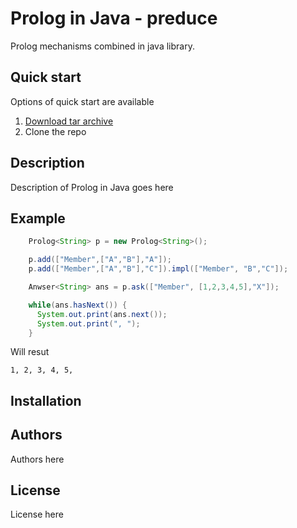 # Prolog in Java - preduce

Prolog mechanisms combined in java library.

## Quick start

Options of quick start are available
  1. [Download tar archive](http://archive.org)
  1. Clone the repo

## Description

Description of Prolog in Java goes here

## Example

```java
    Prolog<String> p = new Prolog<String>();

    p.add(["Member",["A","B"],"A"]);
    p.add(["Member",["A","B"],"C"]).impl(["Member", "B","C"]);

    Anwser<String> ans = p.ask(["Member", [1,2,3,4,5],"X"]);

    while(ans.hasNext()) {
      System.out.print(ans.next());
      System.out.print(", ");
    }
```

Will resut

`1, 2, 3, 4, 5, `

## Installation

## Authors
Authors here

## License
License here
